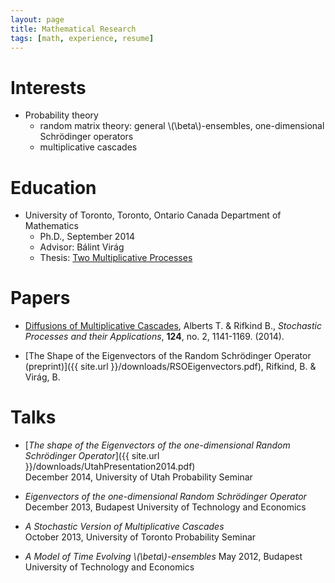 ```yaml
---
layout: page
title: Mathematical Research
tags: [math, experience, resume]
---
```


# Interests
* Probability theory 
    * random matrix theory: general \\(\beta\\)-ensembles, one-dimensional Schr&ouml;dinger operators 
    * multiplicative cascades 

# Education
* University of Toronto, Toronto, Ontario Canada
 Department of Mathematics 
    * Ph.D., September 2014
    * Advisor:  Bálint Virág
    * Thesis: [Two Multiplicative Processes](/downloads/Rifkind_Benjamin_A_201409_PhD_Thesis.pdf)


# Papers
* [Diffusions of Multiplicative Cascades](http://arxiv.org/abs/1205.2413), Alberts T. & Rifkind B., *Stochastic Processes and their Applications*, **124**, no. 2, 1141-1169. (2014).

* [The Shape of the Eigenvectors of the Random Schrödinger Operator (preprint)]({{ site.url }}/downloads/RSOEigenvectors.pdf), Rifkind, B. & Virág, B. 

# Talks

* [*The shape of the Eigenvectors of the one-dimensional Random Schr&ouml;dinger Operator*]({{ site.url }}/downloads/UtahPresentation2014.pdf)  
December 2014, University of Utah Probability Seminar

* *Eigenvectors of the one-dimensional Random Schr&ouml;dinger Operator*  
December 2013, Budapest University of Technology and Economics

* *A Stochastic Version of Multiplicative Cascades*  
October 2013, University of Toronto Probability Seminar

* *A Model of Time Evolving \\(\beta\\)-ensembles*
  May 2012, Budapest University of Technology and Economics


[thesisLink]: http://individual.utoronto.ca/rifkind/thesis.pdf

